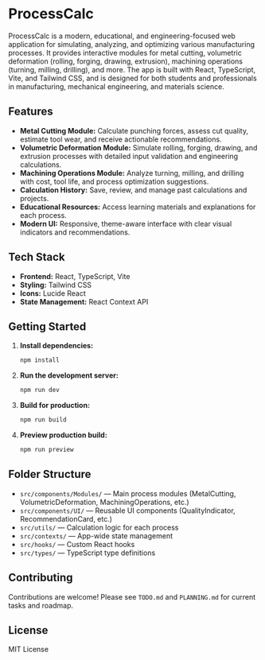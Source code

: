 # ProcessCalc

ProcessCalc is a modern, educational, and engineering-focused web application for simulating, analyzing, and optimizing various manufacturing processes. It provides interactive modules for metal cutting, volumetric deformation (rolling, forging, drawing, extrusion), machining operations (turning, milling, drilling), and more. The app is built with React, TypeScript, Vite, and Tailwind CSS, and is designed for both students and professionals in manufacturing, mechanical engineering, and materials science.

## Features

- **Metal Cutting Module:** Calculate punching forces, assess cut quality, estimate tool wear, and receive actionable recommendations.
- **Volumetric Deformation Module:** Simulate rolling, forging, drawing, and extrusion processes with detailed input validation and engineering calculations.
- **Machining Operations Module:** Analyze turning, milling, and drilling with cost, tool life, and process optimization suggestions.
- **Calculation History:** Save, review, and manage past calculations and projects.
- **Educational Resources:** Access learning materials and explanations for each process.
- **Modern UI:** Responsive, theme-aware interface with clear visual indicators and recommendations.

## Tech Stack

- **Frontend:** React, TypeScript, Vite
- **Styling:** Tailwind CSS
- **Icons:** Lucide React
- **State Management:** React Context API

## Getting Started

1. **Install dependencies:**
   ```sh
   npm install
   ```
2. **Run the development server:**
   ```sh
   npm run dev
   ```
3. **Build for production:**
   ```sh
   npm run build
   ```
4. **Preview production build:**
   ```sh
   npm run preview
   ```

## Folder Structure

- `src/components/Modules/` — Main process modules (MetalCutting, VolumetricDeformation, MachiningOperations, etc.)
- `src/components/UI/` — Reusable UI components (QualityIndicator, RecommendationCard, etc.)
- `src/utils/` — Calculation logic for each process
- `src/contexts/` — App-wide state management
- `src/hooks/` — Custom React hooks
- `src/types/` — TypeScript type definitions

## Contributing

Contributions are welcome! Please see `TODO.md` and `PLANNING.md` for current tasks and roadmap.

## License

MIT License
